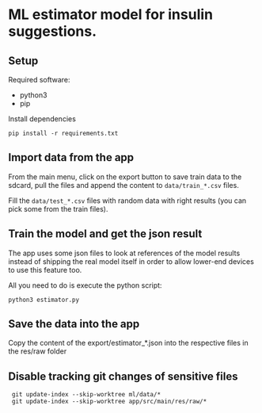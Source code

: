 # ML estimator model for insulin suggestions.

## Setup

Required software:

* python3
* pip

Install dependencies

`pip install -r requirements.txt`

## Import data from the app

From the main menu, click on the export button to save train data to the sdcard,
pull the files and append the content to `data/train_*.csv` files.

Fill the `data/test_*.csv` files with random data with right results (you can pick some from
the train files).

## Train the model and get the json result

The app uses some json files to look at references of the model results instead
of shipping the real model itself in order to allow lower-end devices to use this feature too.

All you need to do is execute the python script:

`python3 estimator.py`

## Save the data into the app

Copy the content of the export/estimator_*.json into the respective files in the res/raw folder

## Disable tracking git changes of sensitive files

```
 git update-index --skip-worktree ml/data/*
 git update-index --skip-worktree app/src/main/res/raw/*
```